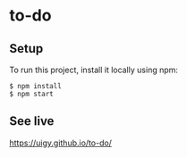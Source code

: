 # to-do

## Setup
To run this project, install it locally using npm:

```
$ npm install
$ npm start
```

## See live

https://uigy.github.io/to-do/
